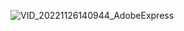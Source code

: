 ![VID_20221126140944_AdobeExpress](https://user-images.githubusercontent.com/113905603/204080552-ad5069d3-20fc-4413-a5d4-c697317cf42f.gif)
